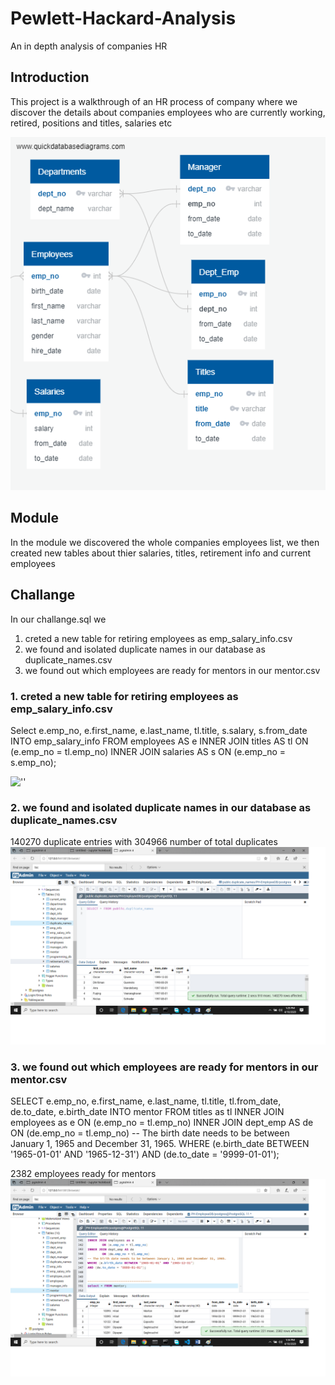 
# Pewlett-Hackard-Analysis
An in depth analysis of companies HR

## Introduction 

This project is a walkthrough of an HR process of company where we discover the details 
about companies employees who are currently working, retired, positions and titles, salaries etc

!['ERD'](EmployeeDB.png)

## Module
In the module we discovered the whole companies employees list, we then created new tables about
thier salaries, titles, retirement info and current employees

## Challange

In our challange.sql we 
1. creted a new table for retiring employees as emp_salary_info.csv
2. we found and isolated duplicate names in our database as duplicate_names.csv
3. we found out which employees are ready for mentors in our mentor.csv


### 1. creted a new table for retiring employees as emp_salary_info.csv
Select e.emp_no,
e.first_name, 
e.last_name,
tl.title, 
s.salary, 
s.from_date
INTO emp_salary_info
FROM employees AS e
INNER JOIN titles AS tl
ON (e.emp_no = tl.emp_no)
INNER JOIN salaries AS s
ON (e.emp_no = s.emp_no);


![''](employee_salary_info.png)

### 2. we found and isolated duplicate names in our database as duplicate_names.csv
140270 duplicate entries with 304966 number of total duplicates
![''](duplicate_entries.png)



### 3. we found out which employees are ready for mentors in our mentor.csv

SELECT e.emp_no,
 e.first_name,
e.last_name,
tl.title,
 tl.from_date,
 de.to_date,
e.birth_date
INTO mentor
FROM titles as tl
INNER JOIN employees as e
		ON (e.emp_no = tl.emp_no)
INNER JOIN dept_emp AS de
        ON (de.emp_no = tl.emp_no)
-- The birth date needs to be between January 1, 1965 and December 31, 1965.
WHERE (e.birth_date BETWEEN '1965-01-01' AND '1965-12-31')
AND (de.to_date = '9999-01-01');


2382 employees ready for mentors
![''](mentors.png)



